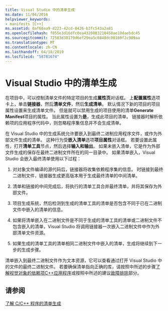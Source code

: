```yaml
---
title: Visual Studio 中的清单生成
ms.date: 11/04/2016
helpviewer_keywords:
- manifests [C++]
ms.assetid: 0af60aa9-d223-42cd-8426-b3fc543a2a81
ms.openlocfilehash: f055e3d16dfc0ea4320883210458ae10daebdc45
ms.sourcegitcommit: 72583d30170d6ef29ea5c6848dc00169f2c909aa
ms.translationtype: MT
ms.contentlocale: zh-CN
ms.lasthandoff: 04/18/2019
ms.locfileid: "58781674"
---
```

# <a name="manifest-generation-in-visual-studio"></a>Visual Studio 中的清单生成

在项目中，可以控制清单文件的特定项目的生成**属性页**对话框。 上**配置属性**选项卡上，单击**链接器**，然后**清单文件**，然后**生成清单**。 默认情况下新的项目的项目属性设置来生成清单文件。 但是就可以禁用生成的项目使用的清单**Generate Manifest**项目的属性。 当此属性设置为**是**，生成此项目的清单。 链接器时解析依赖项的应用程序代码中，则忽略程序集信息并不会生成清单。

在 Visual Studio 中的生成系统允许要嵌入到最终二进制应用程序文件，或作为外部文件生成的清单。 这种行为受**嵌入清单**选项**项目属性**对话框。 若要设置此属性，打开**清单工具**节点，然后选择**输入和输出**。 如果未嵌入清单，它是作为外部文件生成的保存在最终二进制文件所在的同一目录中。 如果清单嵌入，Visual Studio 会嵌入最终清单使用以下过程：

1. 对对象文件编译的源代码后，链接器将收集依赖程序集的信息。 时链接到最终二进制文件，链接器生成更高版本用于生成最终清单的中间清单。

1. 清单和链接的中间完成后，将执行的清单工具合并最终清单，并将其保存为外部文件。

1. 项目生成系统，然后检测到生成的清单工具的清单是否包含不同于已在二进制文件中嵌入的清单的信息。

1. 如果将清单嵌入在二进制文件是不同于生成的清单工具的清单或二进制文件不包含嵌入的清单，Visual Studio 将调用链接器一次嵌入二进制文件中作为外部清单文件资源。

1. 如果生成的清单工具的清单相同二进制文件中嵌入的清单，生成将继续到下一步的生成步骤。

清单嵌入到最终二进制文件作为文本资源，它可以查看通过打开 Visual Studio 中的文件的最终二进制文件。 若要确保清单指向正确的库，请按照中所述的步骤[了解视觉对象的依赖项C++应用程序](../windows/understanding-the-dependencies-of-a-visual-cpp-application.md)或按照中所述的建议[故障排除](troubleshooting-c-cpp-isolated-applications-and-side-by-side-assemblies.md)部分。

## <a name="see-also"></a>请参阅

[了解 C/C++ 程序的清单生成](understanding-manifest-generation-for-c-cpp-programs.md)
